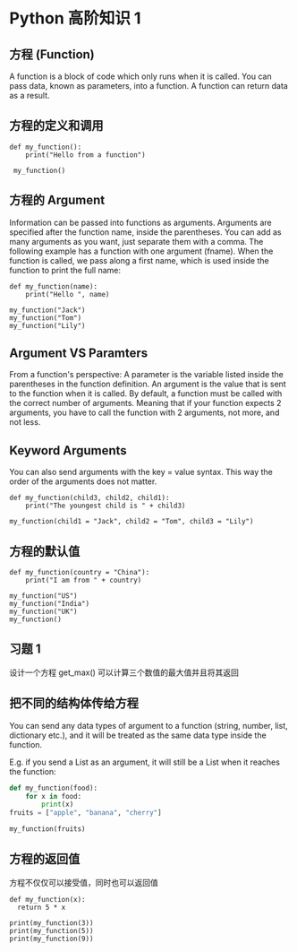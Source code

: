 # Python 高阶知识 1

## 方程 (Function)
A function is a block of code which only runs when it is called.
You can pass data, known as parameters, into a function.
A function can return data as a result.


## 方程的定义和调用
```python3
def my_function():
    print("Hello from a function")
  
 my_function()
```


## 方程的 Argument
Information can be passed into functions as arguments.
Arguments are specified after the function name, inside the parentheses. You can add as many arguments as you want, just separate them with a comma.
The following example has a function with one argument (fname). When the function is called, we pass along a first name, which is used inside the function to print the full name:
```python3
def my_function(name):
    print("Hello ", name)
  
my_function("Jack")
my_function("Tom")
my_function("Lily")
```


## Argument VS Paramters
From a function's perspective:
A parameter is the variable listed inside the parentheses in the function definition.
An argument is the value that is sent to the function when it is called.
By default, a function must be called with the correct number of arguments. 
Meaning that if your function expects 2 arguments, you have to call the function with 2 arguments, not more, and not less.


## Keyword Arguments
You can also send arguments with the key = value syntax.
This way the order of the arguments does not matter.
```python3
def my_function(child3, child2, child1):
    print("The youngest child is " + child3)

my_function(child1 = "Jack", child2 = "Tom", child3 = "Lily")
```

## 方程的默认值
```python3
def my_function(country = "China"):
    print("I am from " + country)

my_function("US")
my_function("India")
my_function("UK")
my_function()
```


## 习题 1
设计一个方程 get_max() 可以计算三个数值的最大值并且将其返回



## 把不同的结构体传给方程
You can send any data types of argument to a function (string, number, list, dictionary etc.), and it will be treated as the same data type inside the function.

E.g. if you send a List as an argument, it will still be a List when it reaches the function:
```python
def my_function(food):
    for x in food:
        print(x)
fruits = ["apple", "banana", "cherry"]

my_function(fruits)
```


## 方程的返回值
方程不仅仅可以接受值，同时也可以返回值
```python3
def my_function(x):
  return 5 * x

print(my_function(3))
print(my_function(5))
print(my_function(9))
```
